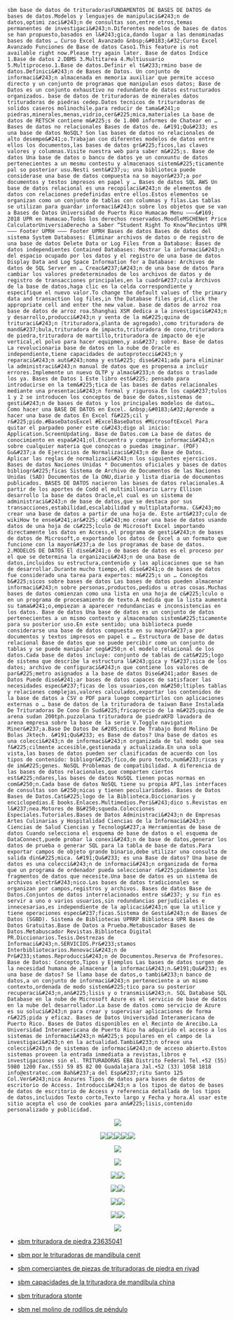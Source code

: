 
```
sbm base de datos de trituradorasFUNDAMENTOS DE BASES DE DATOS de bases de datos.Modelos y lenguajes de manipulaci&#243;n de datos,optimi zaci&#243;n de consultas son,entre otros,temas permanentes de investigaci&#243;n.Diferentes modelos de bases de datos se han propuesto,basados en l&#243;gica,dando lugar a las denominadas bases de datos … Curso Excel Avanzado &nbsp;&#0183;&#32;Curso Excel Avanzado Funciones de Base de datos Caso1.This feature is not available right now.Please try again later. Base de datos Indice 1.Base de datos 2.DBMS 3.Multitarea 4.Multiusuario 5.Multiproceso.1.Base de datos.Definir el t&#233;rmino base de datos.Definici&#243;n de Bases de Datos. Un conjunto de informaci&#243;n almacenada en memoria auxiliar que permite acceso directo y un conjunto de programas que manipulan esos datos; Base de Datos es un conjunto exhaustivo no redundante de datos estructurados organizados. base de datos de trituradoras de minerales datos trituradoras de piedras cedep.Datos tecnicos de trituradoras de solidos caseros molinochile.para reducir de tama&#241;o piedras,minerales,menas,vidrio,cer&#225;mica,materiales La base de datos de RETSCH contiene m&#225;s de 1.000 informes de Chatear en … Bases de datos no relacionales Bases de datos de. &#191;Qu&#233; es una base de datos NoSQL? Son las bases de datos no relacionales de alto desempe&#241;o.Trabajan con diferentes modelos de datos entre ellos los documentos,las bases de datos gr&#225;ficos,las claves valores y columnas.Visite nuestra web para saber m&#225;s. Base de datos Una base de datos o bancu de datos ye un conxuntu de datos pertenecientes a un mesmu contestu y almacenaos sistem&#225;ticamente pal so posterior usu.Nesti sent&#237;u; una biblioteca puede considerase una base de datos compuesta na so mayor&#237;a por documentos y testos impresos en papel y … Bases de datos SQL AWS Un base de datos relacional es una recopilaci&#243;n de elementos de datos con relaciones predefinidas entre ellos.Estos elementos se organizan como un conjunto de tablas con columnas y filas.Las tablas se utilizan para guardar informaci&#243;n sobre los objetos que se van a Bases de Datos Universidad de Puerto Rico Humacao Menu ———&#169; 2018 UPR en Humacao.Todos los derechos reservados.MoodleMSCHENet Price CalculatorUniversiaDerecho a Saber “Student Right To Know”Recintos UPR ——— Footer UPRH ——— Footer UPRH Bases de datos Bases de datos del sistema System Databases: Eliminar archivos de datos o de registro de una base de datos Delete Data or Log Files from a Database: Bases de datos independientes Contained Databases: Mostrar la informaci&#243;n del espacio ocupado por los datos y el registro de una base de datos Display Data and Log Space Information for a Database: Archivos de datos de SQL Server en … Creac&#237;&#243;n de una base de datos Para cambiar los valores predeterminados de los archivos de datos y de registro de transacciones principales,en la cuadr&#237;cula Archivos de la base de datos,haga clic en la celda correspondiente y especifique el nuevo valor.To change the default values of the primary data and transaction log files,in the Database files grid,click the appropriate cell and enter the new value. base de datos de arroz roa base de datos de arroz roa.Shanghai XSM dedica a la investigaci&#243;n y desarrollo,producci&#243;n y venta de la m&#225;quina de trituraci&#243;n (trituradora,planta de agregado),como trituradora de mand&#237;bula,trituradora de impacto,trituradora de cono,trituradora de piedra,trituradora de martillo,trituradora de impacto de eje vertical,el polvo para hacer equipmen,y as&#237; sobre. Base de datos La revolucionaria base de datos en la nube de Oracle es independiente,tiene capacidades de autoprotecci&#243;n y reparaci&#243;n aut&#243;noma y est&#225; dise&#241;ada para eliminar la administraci&#243;n manual de datos que es propensa a incluir errores.Implemente un nuevo OLTP y almac&#233;n de datos o traslade los ya. Bases de Datos 1 Este libro est&#225; pensado para introducirse en la tem&#225;tica de las bases de datos relacionales mediante una presentaci&#243;n formal y rigurosa.En los cap&#237;tulos 1 y 2 se introducen los conceptos de base de datos,sistemas de gesti&#243;n de bases de datos y los principales modelos de datos… Como hacer una BASE DE DATOS en Excel. &nbsp;&#0183;&#32;Aprende a hacer una base de datos En Excel f&#225;cil y r&#225;pido.#BaseDatosExcel #ExcelBaseDatos #MicrosoftExcel Para quitar el parpadeo poner este c&#243;digo al inicio: Application.ScreenUpdating. Base de Datos.com La base de datos de conocimiento en espa&#241;ol.Encuentra y comparte informaci&#243;n sobre cualquier materia que conozcas o puedas imaginar. (PDF) Gu&#237;a de Ejercicios de Normalizaci&#243;n de Base de Datos. Aplicar las reglas de normalizaci&#243;n los siguientes ejercicios. Bases de datos Naciones Unidas * Documentos oficiales y bases de datos bibliogr&#225;ficas Sistema de Archivo de Documentos de las Naciones Unidas (SAD) Documentos de la ONU,diario y lista diaria de documentos publicados. BASES DE DATOS nacieron las bases de datos relacionales.A partir de los aportes de Codd el multimillonario Larry Ellison desarrollo la base de datos Oracle,el cual es un sistema de administraci&#243;n de base de datos,que se destaca por sus transacciones,estabilidad,escalabilidad y multiplataforma. C&#243;mo crear una base de datos a partir de una hoja de. Este art&#237;culo de wikiHow te ense&#241;ar&#225; c&#243;mo crear una base de datos usando datos de una hoja de c&#225;lculo de Microsoft Excel importando directamente los datos en Access,el programa de gesti&#243;n de bases de datos de Microsoft,o exportando los datos de Excel a un formato que funcione con la mayor&#237;a de los programas de base de datos. 2.MODELOS DE DATOS El dise&#241;o de bases de datos es el proceso por el que se determina la organizaci&#243;n de una base de datos,incluidos su estructura,contenido y las aplicaciones que se han de desarrollar.Durante mucho tiempo,el dise&#241;o de bases de datos fue considerado una tarea para expertos: m&#225;s un … Conceptos b&#225;sicos sobre bases de datos Las bases de datos pueden almacenar informaci&#243;n sobre personas,productos,pedidos u otras cosas.Muchas bases de datos comienzan como una lista en una hoja de c&#225;lculo o en un programa de procesamiento de texto.A medida que la lista aumenta su tama&#241;o,empiezan a aparecer redundancias e inconsistencias en los datos. Base de datos Una base de datos es un conjunto de datos pertenecientes a un mismo contexto y almacenados sistem&#225;ticamente para su posterior uso.En este sentido; una biblioteca puede considerarse una base de datos compuesta en su mayor&#237;a por documentos y textos impresos en papel e … Estructura de base de datos relacional Base de datos que se puede percibir como un conjunto de tablas y se puede manipular seg&#250;n el modelo relacional de los datos.Cada base de datos incluye: conjunto de tablas de cat&#225;logo de sistema que describe la estructura l&#243;gica y f&#237;sica de los datos; archivo de configuraci&#243;n que contiene los valores de par&#225;metro asignados a la base de datos Dise&#241;ador Bases de Datos Puede dise&#241;ar bases de datos capaces de satisfacer las necesidades espec&#237;ficas de los usuarios,con m&#250;ltiples tablas y relaciones complejas,valores calculados,exportar los contenidos de la base de datos a CSV o PDF para luego compartirlos con aplicaciones externas o … base de datos de la trituradora de taiwan Base Instalada De Trituradoras De Cono En Sud&#225;fricaprecio de la m&#225;quina de arena sudan 200tph.puzzolana trituradora de piedraKFD lavadora de arena empresa sobre la base de la serie V.Toggle navigation Miner&#237;a.Base De Datos De &#205;ndice De Trabajo Bond Molino De Bolas Jktech. &#191;Qu&#233; es Base de datos? Una base de datos es una colecci&#243;n de informaci&#243;n organizada de tal modo que sea f&#225;cilmente accesible,gestionada y actualizada.En una sola vista,las bases de datos pueden ser clasificadas de acuerdo con los tipos de contenido: bibliogr&#225;fico,de puro texto,num&#233;ricas y de im&#225;genes. NoSQL Problemas de compatibilidad. A diferencia de las bases de datos relacionales,que comparten ciertos est&#225;ndares,las bases de datos NoSQL tienen pocas normas en com&#250;n.Cada base de datos NoSQL tiene su propia API,las interfaces de consultas son &#250;nicas y tienen peculiaridades. Bases de Datos Bases de Datos.Cat&#225;logo de la Biblioteca.Diccionarios y enciclopedias.E books.Enlaces.Multimedios.Peri&#243;dico s.Revistas en l&#237;nea.Motores de B&#250;squeda.Colecciones Especiales.Tutoriales.Bases de Datos Administraci&#243;n de Empresas Artes Culinarias y Hospitalidad Ciencias de la Informaci&#243;n Ciencias de Salud Ciencias y Tecnolog&#237;a Herramientas de base de datos Cuando selecciona el esquema de base de datos o el esquema de DataConnect,puede probar la conexi&#243;n de base de datos,generar los datos de prueba o generar SQL para la tabla de base de datos.Para exportar campos de objeto grande binario,debe utilizar una consulta de salida din&#225;mica. &#191;Qu&#233; es una Base de datos? Una base de datos es una colecci&#243;n de informaci&#243;n organizada de forma que un programa de ordenador pueda seleccionar r&#225;pidamente los fragmentos de datos que necesite.Una base de datos es un sistema de archivos electr&#243;nico.Las bases de datos tradicionales se organizan por campos,registros y archivos. Bases de datos Base de Datos.Conjuntos de datos interrelacionados entre s&#237; y su fin es servir a uno o varios usuarios,sin redundancias perjudiciales e innecesarias,es independiente de la aplicaci&#243;n que la utilice y tiene operaciones espec&#237;ficas.Sistema de Gesti&#243;n de Bases de Datos (SGBD). Sistema de Bibliotecas UPRRP Biblioteca UPR Bases de Datos Gratuitas.Base de Datos a Prueba.Metabuscador Bases de Datos.Metabuscador Revistas.Biblioteca Digital PR.Diccionarios.Tesis.Destrezas de Informaci&#243;n.SERVICIOS.Pr&#233;stamos Interbibliotecarios.Renovaci&#243;n de Pr&#233;stamos.Reproducci&#243;n de Documentos.Reserva de Profesores. Base de Datos: Concepto,Tipos y Ejemplos Las bases de datos surgen de la necesidad humana de almacenar la informaci&#243;n.&#191;Qu&#233; es una base de datos? Se llama base de datos,o tambi&#233;n banco de datos,a un conjunto de informaci&#243;n perteneciente a un mismo contexto,ordenada de modo sistem&#225;tico para su posterior recuperaci&#243;n,an&#225;lisis y o transmisi&#243;n. SQL Database SQL Database en la nube de Microsoft Azure es el servicio de base de datos en la nube del desarrollador.La base de datos como servicio de Azure es su soluci&#243;n para crear y supervisar aplicaciones de forma r&#225;pida y eficaz. Bases de Datos Universidad Interamericana de Puerto Rico. Bases de Datos disponibles en el Recinto de Arecibo.La Universidad Interamericana de Puerto Rico ha adquirido el acceso a los sistemas de informaci&#243;n m&#225;s populares en el campo de la investigaci&#243;n en la actualidad.Tambi&#233;n ofrece una colecci&#243;n de sistemas de informaci&#243;n de acceso abierto.Estos sistemas proveen la entrada inmediata a revistas,libros e investigaciones sin el. TRITURADORAS EBA Distrito Federal Tel.+52 (55) 5980 1200 Fax.(55) 59 85 82 00 Guadalajara Jal.+52 (33) 1058 1818 info@estratec.com Bah&#237;a del Esp&#237;ritu Santo 125 Col.Ver&#243;nica Anzures Tipos de datos para bases de datos de escritorio de Access. Introducci&#243;n a los tipos de datos de bases de datos de escritorio de Access y referencia detallada de los tipos de datos,incluidos Texto corto,Texto largo y Fecha y hora.Al usar este sitio acepta el uso de cookies para an&#225;lisis,contenido personalizado y publicidad. 
```

<div align="center">

<a href="https://es-crusher.shibang-china.com/github&k=sbm+base+de+datos+de+trituradoras"><img src="https://static.shibang-china.com/es/crusher/logo.jpg"></a>

<a href="https://es-crusher.shibang-china.com/github&k=sbm+base+de+datos+de+trituradoras"><img src="https://static.shibang-china.com/es/crusher/index.jpg"></a><a href="https://es-crusher.shibang-china.com/material.htmlgithub&k=sbm+base+de+datos+de+trituradoras"><img src="https://static.shibang-china.com/es/crusher/material.jpg"></a><a href="https://es-crusher.shibang-china.com/application.htmlgithub&k=sbm+base+de+datos+de+trituradoras"><img src="https://static.shibang-china.com/es/crusher/application.jpg"></a><a href="https://es-crusher.shibang-china.com/aboutus.htmlgithub&k=sbm+base+de+datos+de+trituradoras"><img src="https://static.shibang-china.com/es/crusher/aboutus.jpg"></a><a href="https://es-crusher.shibang-china.com/contact.htmlgithub&k=sbm+base+de+datos+de+trituradoras"><img src="https://static.shibang-china.com/es/crusher/contact.jpg"></a>

<a href="https://es-crusher.shibang-china.com/github&k=sbm+base+de+datos+de+trituradoras"><img src="https://static.shibang-china.com/es/crusher/banner.jpg"></a>

<a href="https://swt.shibang-china.com/github&k=sbm+base+de+datos+de+trituradoras"><img src="https://static.shibang-china.com/es/crusher/text.jpg"></a>

<a href="https://swt.shibang-china.com/github&k=sbm+base+de+datos+de+trituradoras"><img src="https://static.shibang-china.com/es/crusher/chat.jpg"></a><a href="https://es-crusher.shibang-china.com/contact.htmlgithub&k=sbm+base+de+datos+de+trituradoras"><img src="https://static.shibang-china.com/es/crusher/message.jpg"></a>

<a href="https://es-crusher.shibang-china.com/products/pe.htmlgithub&k=sbm+base+de+datos+de+trituradoras"><img src="https://static.shibang-china.com/es/crusher/pe.jpg"></a><a href="https://es-crusher.shibang-china.com/products/pf.htmlgithub&k=sbm+base+de+datos+de+trituradoras"><img src="https://static.shibang-china.com/es/crusher/pf.jpg"></a>

<a href="https://es-crusher.shibang-china.com/products/hpt.htmlgithub&k=sbm+base+de+datos+de+trituradoras"><img src="https://static.shibang-china.com/es/crusher/hpt.jpg"></a><a href="https://es-crusher.shibang-china.com/products/vsi.htmlgithub&k=sbm+base+de+datos+de+trituradoras"><img src="https://static.shibang-china.com/es/crusher/vsi.jpg"></a>

<a href="https://es-crusher.shibang-china.com/products/klv.htmlgithub&k=sbm+base+de+datos+de+trituradoras"><img src="https://static.shibang-china.com/es/crusher/klv.jpg"></a><a href="https://es-crusher.shibang-china.com/products/portable.htmlgithub&k=sbm+base+de+datos+de+trituradoras"><img src="https://static.shibang-china.com/es/crusher/portable.jpg"></a>

<a href="https://swt.shibang-china.com/github&k=sbm+base+de+datos+de+trituradoras"><img src="https://static.shibang-china.com/es/crusher/case.jpg"></a>

</div>


* [sbm trituradora de piedra 23635041](sbm%20trituradora%20de%20piedra%2023635041.md)

* [sbm por le trituradoras de mandíbula cenit](sbm%20por%20le%20trituradoras%20de%20mand%C3%ADbula%20cenit.md)

* [sbm comerciantes de piezas de trituradoras de piedra en riyad](sbm%20comerciantes%20de%20piezas%20de%20trituradoras%20de%20piedra%20en%20riyad.md)

* [sbm capacidades de la trituradora de mandíbula china](sbm%20capacidades%20de%20la%20trituradora%20de%20mand%C3%ADbula%20china.md)

* [sbm trituradora stonte](sbm%20trituradora%20stonte.md)

* [sbm nel molino de rodillos de péndulo](sbm%20nel%20molino%20de%20rodillos%20de%20p%C3%A9ndulo.md)